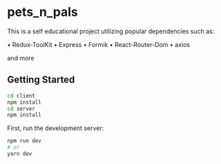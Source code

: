 # pets_n_pals
This is a self educational project utilizing popular dependencies such as: 

• Redux-ToolKit
• Express
• Formik
• React-Router-Dom
• axios

and more 
 
## Getting Started

```bash
cd client 
npm install
cd server 
npm install
```

First, run the development server:

```bash
npm run dev
# or
yarn dev
```

